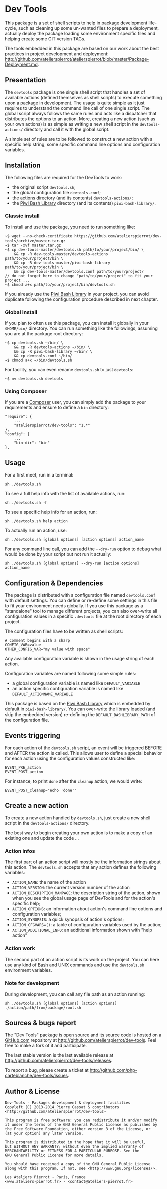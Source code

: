 Dev Tools
=========

This package is a set of shell scripts to help in package development life-cycle, such as cleaning
up some un-wanted files to prepare a deployment, actually deploy the package loading some
environment specific files and helping create some GIT version TAGs.

The tools embedded in this package are based on our work about the best practices in project
development and deployment: <http://github.com/atelierspierrot/atelierspierrot/blob/master/Package-Deployment.md>.


## Presentation

The `devtools` package is one single shell script that handles a set of available actions
(defined themselves as shell scripts) to execute something upon a package in development. The usage is
quite simple as it just requires to understand the command line call of one single script.
The global script always follows the same rules and acts like a dispatcher that distributes the
options to an action. More, creating a new action (such as your own actions) is as simple
as writing a new shell script in the `devtools-actions/` directory and call it with the global
script.

A simple set of rules are to be followed to construct a new action with a specific help string,
some specific command line options and configuration variables.


## Installation

The following files are required for the DevTools to work:

-   the original script `devtools.sh`;
-   the global configuration file `devtools.conf`;
-   the actions directory (and its contents) `devtools-actions/`;
-   the [Piwi Bash Library](https://github.com/atelierspierrot/piwi-bash-library) directory
    (and its contents) `piwi-bash-library/`.

### Classic install

To install and use the package, you need to run something like:

    ~$ wget --no-check-certificate https://github.com/atelierspierrot/dev-tools/archive/master.tar.gz
    ~$ tar -xvf master.tar.gz
    ~$ cp dev-tools-master/devtools.sh path/to/your/project/bin/ \
        && cp -R dev-tools-master/devtools-actions path/to/your/project/bin \
        && cp -R dev-tools-master/piwi-bash-library path/to/your/project/bin \
        && cp dev-tools-master/devtools.conf path/to/your/project/
    // do not forget here to change "path/to/your/project" to fit your project ...
    ~$ chmod a+x path/to/your/project/bin/devtools.sh

If you already use the [Piwi Bash Library](https://github.com/atelierspierrot/piwi-bash-library)
in your project, you can avoid duplicate following the configuration procedure described
in next chapter.

### Global install

If you plan to often use this package, you can install it globally in your `$HOME/bin/` directory.
You can run something like the followings, assuming you are at the package root directory:

    ~$ cp devtools.sh ~/bin/ \
        && cp -R devtools-actions ~/bin/ \
        && cp -R piwi-bash-library ~/bin/ \
        && cp devtools.conf ~/bin/
    ~$ chmod a+x ~/bin/devtools.sh

For facility, you can even rename `devtools.sh` to just `devtools`:

    ~$ mv devtools.sh devtools

### Using Composer

If you are a [Composer](http://getcomposer.org) user, you can simply add the package to your
requirements and ensure to define a `bin` directory:

    "require": {
        ...
        "atelierspierrot/dev-tools": "1.*"
    },
    "config": {
        ...
        "bin-dir": "bin"
    },


## Usage

For a first meet, run in a terminal:

    sh ./devtools.sh

To see a full help info with the list of available actions, run:

    sh ./devtools.sh -h

To see a specific help info for an action, run:

    sh ./devtools.sh help action

To actually run an action, use:

    sh ./devtools.sh [global options] [action options] action_name

For any command line call, you can add the `--dry-run` option to debug what would be done
by your script but not run it actually:

    sh ./devtools.sh [global options] --dry-run [action options] action_name


## Configuration & Dependencies

The package is distributed with a configuration file named `devtools.conf` with default settings.
You can define or re-define some settings in this file to fit your environment needs globally.
If you use this package as a "standalone" tool to manage different projects, you can also
over-write all configuration values in a specific `.devtools` file at the root directory
of each project.

The configuration files have to be written as shell scripts:

    # comment begins with a sharp
    CONFIG_VAR=value
    OTHER_CONFIG_VAR="my value with space"

Any available configuration variable is shown in the usage string of each action.

Configuration variables are named following some simple rules:

-   a global configuration variable is named like `DEFAULT_VARIABLE`
-   an action specific configuration variable is named like `DEFAULT_ACTIONNAME_VARIABLE`

This package is based on the [Piwi Bash Library](https://github.com/atelierspierrot/piwi-bash-library)
which is embedded by default in `piwi-bash-library/`. You can over-write the library loaded
(and skip the embedded version) re-defining the `DEFAULT_BASHLIBRARY_PATH` of the
configuration file.


## Events triggering

For each action of the `devtools.sh` script, an event will be triggered BEFORE and AFTER the
action is called. This allows user to define a special behavior for each action using the
configuration values constructed like:

    EVENT_PRE_action
    EVENT_POST_action

For instance, to print `done` after the `cleanup` action, we would write:

    EVENT_POST_cleanup="echo 'done'"


## Create a new action

To create a new action handled by `devtools.sh`, just create a new shell script in the
`devtools-actions/` directory.

The best way to begin creating your own action is to make a copy of an existing one and
update the code ...

### Action infos

The first part of an action script will mostly be the information strings about this action.
The `devtools.sh` accepts that any action defines the following variables:

-   `ACTION_NAME`: the name of the action
-   `ACTION_VERSION`: the current version number of the action
-   `ACTION_DESCRIPTION_MANPAGE`: the description string of the action, shown when you see the global
    usage page of DevTools and for the action's specific help;
-   `ACTION_OPTIONS`: an information about action's command line options and configuration
    variables;
-   `ACTION_SYNOPSIS`: a quick synopsis of action's options;
-   `ACTION_CFGVARS=()`: a table of configuration variables used by the action;
-   `ACTION_ADDITIONAL_INFO`: an additional information shown with "help action"

### Action work

The second part of an action script is its work on the project. You can here use any kind of
[Bash](http://en.wikipedia.org/wiki/Bash_%28Unix_shell%29) and UNIX commands and use the 
`devtools.sh` environment variables.

### Note for development

During development, you can call any file path as an action running:

    sh ./devtools.sh [global options] [action options] ./action/path/from/package/root.sh


## Sources & bugs report

The "Dev Tools" package is open source and its source code is hosted on a [GitHub.com](http://github.com)
repository at <http://github.com/atelierspierrot/dev-tools>. Feel free to make a fork of it and participate.

The last stable version is the last available release at <http://github.com/atelierspierrot/dev-tools/releases>.

To report a bug, please create a ticket at <http://github.com/php-carteblanche/dev-tools/issues>.


## Author & License

    Dev-Tools - Packages development & deployment facilities
    Copyleft (C) 2013-2014 Pierre Cassat & contributors
    <http://github.com/atelierspierrot/dev-tools>
    
    This program is free software: you can redistribute it and/or modify
    it under the terms of the GNU General Public License as published by
    the Free Software Foundation, either version 3 of the License, or
    (at your option) any later version.
    
    This program is distributed in the hope that it will be useful,
    but WITHOUT ANY WARRANTY; without even the implied warranty of
    MERCHANTABILITY or FITNESS FOR A PARTICULAR PURPOSE. See the
    GNU General Public License for more details.
    
    You should have received a copy of the GNU General Public License
    along with this program. If not, see <http://www.gnu.org/licenses/>.

    Les Ateliers Pierrot - Paris, France
    <www.ateliers-pierrot.fr> - <contact@ateliers-pierrot.fr>
